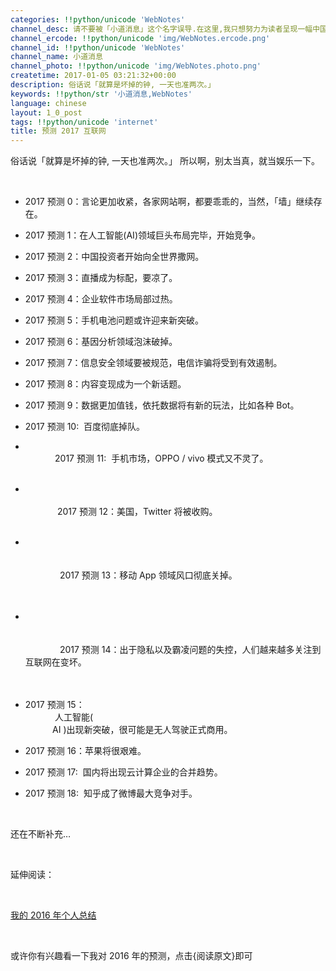 ```yaml
---
categories: !!python/unicode 'WebNotes'
channel_desc: 请不要被「小道消息」这个名字误导.在这里,我只想努力为读者呈现一幅中国互联网的清明上河图.
channel_ercode: !!python/unicode 'img/WebNotes.ercode.png'
channel_id: !!python/unicode 'WebNotes'
channel_name: 小道消息
channel_photo: !!python/unicode 'img/WebNotes.photo.png'
createtime: 2017-01-05 03:21:32+00:00
description: 俗话说「就算是坏掉的钟, 一天也准两次。」
keywords: !!python/str '小道消息,WebNotes'
language: chinese
layout: 1_0_post
tags: !!python/unicode 'internet'
title: 预测 2017 互联网
---
```

<div class="rich_media_content" id="js_content">
<p>
         俗话说「就算是坏掉的钟, 一天也准两次。」 所以啊，别太当真，就当娱乐一下。
        </p>
<p>
<br/>
</p>
<ul class="list-paddingleft-2" style="list-style-type: disc;">
<li>
<p>
           2017 预测 0：言论更加收紧，各家网站啊，都要乖乖的，当然，「墙」继续存在。
          </p>
</li>
<li>
<p>
           2017 预测 1：在人工智能(AI)领域巨头布局完毕，开始竞争。
          </p>
</li>
<li>
<p>
           2017 预测 2：中国投资者开始向全世界撒网。
          </p>
</li>
<li>
<p>
           2017 预测 3：直播成为标配，要凉了。
          </p>
</li>
<li>
<p>
           2017 预测 4：企业软件市场局部过热。
          </p>
</li>
<li>
<p>
           2017 预测 5：手机电池问题或许迎来新突破。
          </p>
</li>
<li>
<p>
           2017 预测 6：基因分析领域泡沫破掉。
          </p>
</li>
<li>
<p>
           2017 预测 7：信息安全领域要被规范，电信诈骗将受到有效遏制。
          </p>
</li>
<li>
<p>
           2017 预测 8：内容变现成为一个新话题。
          </p>
</li>
<li>
<p>
           2017 预测 9：数据更加值钱，依托数据将有新的玩法，比如各种 Bot。
          </p>
</li>
<li>
<p>
           2017 预测 10:  百度彻底掉队。
          </p>
</li>
<li>
<p>
<span style="white-space: pre-wrap;">
            2017 预测 11:  手机市场，OPPO / vivo 模式又不灵了。
           </span>
</p>
</li>
<li>
<p>
<span style="white-space: pre-wrap;">
<span style="white-space: pre-wrap;">
             2017 预测 12：美国，Twitter 将被收购。
            </span>
</span>
</p>
</li>
<li>
<p>
<span style="white-space: pre-wrap;">
<span style="white-space: pre-wrap;">
<span style="white-space: pre-wrap;">
              2017 预测 13：移动 App 领域风口彻底关掉。
             </span>
</span>
</span>
</p>
</li>
<li>
<p>
<span style="white-space: pre-wrap;">
<span style="white-space: pre-wrap;">
<span style="white-space: pre-wrap;">
              2017 预测 14：出于隐私以及霸凌问题的失控，人们越来越多关注到互联网在变坏。
             </span>
</span>
</span>
</p>
</li>
<li>
<p>
           2017 预测 15：
           <span style="white-space: pre-wrap;">
            人工智能(
           </span>
           AI )出现新突破，很可能是无人驾驶正式商用。
          </p>
</li>
<li>
<p>
           2017 预测 16：苹果将很艰难。
          </p>
</li>
<li>
<p>
           2017 预测 17:  国内将出现云计算企业的合并趋势。
          </p>
</li>
<li>
<p>
           2017 预测 18:  知乎成了微博最大竞争对手。
          </p>
</li>
</ul>
<p>
<br/>
</p>
<p>
         还在不断补充…
        </p>
<p>
<br/>
</p>
<p>
         延伸阅读：
        </p>
<p>
<br/>
</p>
<p>
<a data_ue_src="http://mp.weixin.qq.com/s?__biz=MjM5ODIyMTE0MA==&amp;mid=2650969027&amp;idx=1&amp;sn=1e6bb43fd042af95c7726b4468ba78a8&amp;chksm=bd3837f88a4fbeee5bf5f561f33a28c090cd2ab8541c54f2789954e0ae1079c353ed99697604&amp;scene=21#wechat_redirect" href="http://mp.weixin.qq.com/s?__biz=MjM5ODIyMTE0MA==&amp;mid=2650969027&amp;idx=1&amp;sn=1e6bb43fd042af95c7726b4468ba78a8&amp;chksm=bd3837f88a4fbeee5bf5f561f33a28c090cd2ab8541c54f2789954e0ae1079c353ed99697604&amp;scene=21#wechat_redirect" target="_blank">
          我的 2016 年个人总结
         </a>
<br/>
</p>
<p>
<br/>
</p>
<p>
         或许你有兴趣看一下我对 2016 年的预测，点击{阅读原文}即可
        </p>
<p>
<br/>
</p>
</div>